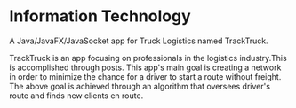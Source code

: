 # Information Technology
A Java/JavaFX/JavaSocket app for Truck Logistics named TrackTruck.

TrackTruck is an app focusing on professionals in the logistics industry.This is accomplished through posts.
This app's main goal is creating a network in order to minimize the chance for a driver to start a route without freight.
The above goal is achieved through an algorithm that oversees driver's route and finds new clients en route.
